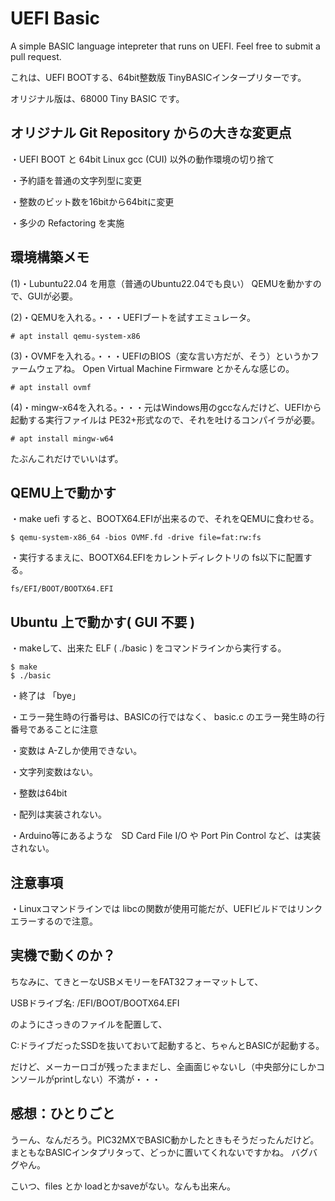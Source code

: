 # UEFI Basic

A simple BASIC language intepreter that runs on UEFI. Feel free to submit a pull request.

これは、UEFI BOOTする、64bit整数版 TinyBASICインタープリターです。

オリジナル版は、68000 Tiny BASIC です。


## オリジナル Git Repository からの大きな変更点

・UEFI BOOT と 64bit Linux gcc (CUI) 以外の動作環境の切り捨て

・予約語を普通の文字列型に変更

・整数のビット数を16bitから64bitに変更

・多少の Refactoring を実施

## 環境構築メモ

(1)・Lubuntu22.04 を用意（普通のUbuntu22.04でも良い） QEMUを動かすので、GUIが必要。

(2)・QEMUを入れる。・・・UEFIブートを試すエミュレータ。

 ```
 # apt install qemu-system-x86
 ```

(3)・OVMFを入れる。・・・UEFIのBIOS（変な言い方だが、そう）というかファームウェアね。 Open Virtual Machine Firmware とかそんな感じの。

 ```
 # apt install ovmf
 ```

(4)・mingw-x64を入れる。・・・元はWindows用のgccなんだけど、UEFIから起動する実行ファイルは PE32+形式なので、それを吐けるコンパイラが必要。

 ```
 # apt install mingw-w64
 ```

たぶんこれだけでいいはず。


## QEMU上で動かす

・make uefi すると、BOOTX64.EFIが出来るので、それをQEMUに食わせる。

 ```
 $ qemu-system-x86_64 -bios OVMF.fd -drive file=fat:rw:fs
 ```

・実行するまえに、BOOTX64.EFIをカレントディレクトリの fs以下に配置する。
 ```
 fs/EFI/BOOT/BOOTX64.EFI
 ```

## Ubuntu 上で動かす( GUI 不要 )

・makeして、出来た ELF ( ./basic ) をコマンドラインから実行する。

 ```
 $ make
 $ ./basic
 ```

・終了は 「bye」

・エラー発生時の行番号は、BASICの行ではなく、 basic.c のエラー発生時の行番号であることに注意

・変数は A-Zしか使用できない。

・文字列変数はない。

・整数は64bit

・配列は実装されない。

・Arduino等にあるような　SD Card File I/O や Port Pin Control など、は実装されない。

## 注意事項

・Linuxコマンドラインでは libcの関数が使用可能だが、UEFIビルドではリンクエラーするので注意。

## 実機で動くのか？

ちなみに、てきとーなUSBメモリーをFAT32フォーマットして、

USBドライブ名: /EFI/BOOT/BOOTX64.EFI

のようにさっきのファイルを配置して、

C:ドライブだったSSDを抜いておいて起動すると、ちゃんとBASICが起動する。


だけど、メーカーロゴが残ったままだし、全画面じゃないし（中央部分にしかコンソールがprintしない）不満が・・・


## 感想：ひとりごと

うーん、なんだろう。PIC32MXでBASIC動かしたときもそうだったんだけど。
まともなBASICインタプリタって、どっかに置いてくれないですかね。
バグバグやん。


こいつ、files とか loadとかsaveがない。なんも出来ん。

